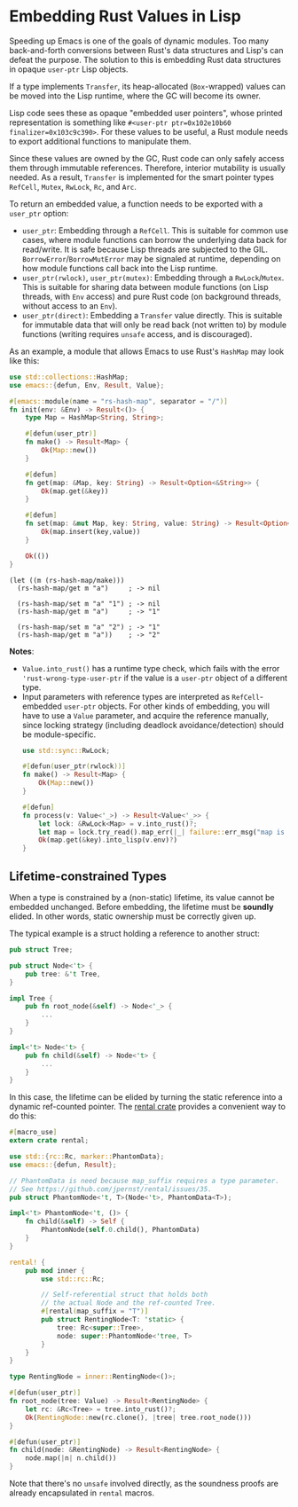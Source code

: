 # Embedding Rust Values in Lisp

Speeding up Emacs is one of the goals of dynamic modules. Too many back-and-forth conversions between Rust's data structures and Lisp's can defeat the purpose. The solution to this is embedding Rust data structures in opaque `user-ptr` Lisp objects.

If a type implements `Transfer`, its heap-allocated (`Box`-wrapped) values can be moved into the Lisp runtime, where the GC will become its owner.

Lisp code sees these as opaque "embedded user pointers", whose printed representation is something like `#<user-ptr ptr=0x102e10b60 finalizer=0x103c9c390>`. For these values to be useful, a Rust module needs to export additional functions to manipulate them.

Since these values are owned by the GC, Rust code can only safely access them through immutable references. Therefore, interior mutability is usually needed. As a result, `Transfer` is implemented for the smart pointer types `RefCell`, `Mutex`, `RwLock`, `Rc`, and `Arc`.

To return an embedded value, a function needs to be exported with a `user_ptr` option:
- `user_ptr`: Embedding through a `RefCell`. This is suitable for common use cases, where module functions can borrow the underlying data back for read/write. It is safe because Lisp threads are subjected to the GIL. `BorrowError`/`BorrowMutError` may be signaled at runtime, depending on how module functions call back into the Lisp runtime.
- `user_ptr(rwlock)`, `user_ptr(mutex)`: Embedding through a `RwLock`/`Mutex`. This is suitable for sharing data between module functions (on Lisp threads, with `Env` access) and pure Rust code (on background threads, without access to an `Env`).
- `user_ptr(direct)`: Embedding a `Transfer` value directly. This is suitable for immutable data that will only be read back (not written to) by module functions (writing requires `unsafe` access, and is discouraged).

As an example, a module that allows Emacs to use Rust's `HashMap` may look like this:

```rust
use std::collections::HashMap;
use emacs::{defun, Env, Result, Value};

#[emacs::module(name = "rs-hash-map", separator = "/")]
fn init(env: &Env) -> Result<()> {
    type Map = HashMap<String, String>;

    #[defun(user_ptr)]
    fn make() -> Result<Map> {
        Ok(Map::new())
    }

    #[defun]
    fn get(map: &Map, key: String) -> Result<Option<&String>> {
        Ok(map.get(&key))
    }

    #[defun]
    fn set(map: &mut Map, key: String, value: String) -> Result<Option<String>> {
        Ok(map.insert(key,value))
    }

    Ok(())
}
```

```emacs-lisp
(let ((m (rs-hash-map/make)))
  (rs-hash-map/get m "a")     ; -> nil

  (rs-hash-map/set m "a" "1") ; -> nil
  (rs-hash-map/get m "a")     ; -> "1"

  (rs-hash-map/set m "a" "2") ; -> "1"
  (rs-hash-map/get m "a"))    ; -> "2"
```

**Notes**:
- `Value.into_rust()` has a runtime type check, which fails with the error `'rust-wrong-type-user-ptr` if the value is a `user-ptr` object of a different type.
- Input parameters with reference types are interpreted as `RefCell`-embedded `user-ptr` objects. For other kinds of embedding, you will have to use a `Value` parameter, and acquire the reference manually, since locking strategy (including deadlock avoidance/detection) should be module-specific.
    ```rust
    use std::sync::RwLock;

    #[defun(user_ptr(rwlock))]
    fn make() -> Result<Map> {
        Ok(Map::new())
    }

    #[defun]
    fn process(v: Value<'_>) -> Result<Value<'_>> {
        let lock: &RwLock<Map> = v.into_rust()?;
        let map = lock.try_read().map_err(|_| failure::err_msg("map is busy"))?;
        Ok(map.get(&key).into_lisp(v.env)?)
    }
    ```

## Lifetime-constrained Types

When a type is constrained by a (non-static) lifetime, its value cannot be embedded unchanged. Before embedding, the lifetime must be **soundly** elided. In other words, static ownership must be correctly given up.

The typical example is a struct holding a reference to another struct:

```rust
pub struct Tree;

pub struct Node<'t> {
    pub tree: &'t Tree,
}

impl Tree {
    pub fn root_node(&self) -> Node<'_> {
        ...
    }
}

impl<'t> Node<'t> {
    pub fn child(&self) -> Node<'t> {
        ...
    }
}
```

In this case, the lifetime can be elided by turning the static reference into a dynamic ref-counted pointer. The [rental crate](https://github.com/jpernst/rental) provides a convenient way to do this:

```rust
#[macro_use]
extern crate rental;

use std::{rc::Rc, marker::PhantomData};
use emacs::{defun, Result};

// PhantomData is need because map_suffix requires a type parameter.
// See https://github.com/jpernst/rental/issues/35.
pub struct PhantomNode<'t, T>(Node<'t>, PhantomData<T>);

impl<'t> PhantomNode<'t, ()> {
    fn child(&self) -> Self {
        PhantomNode(self.0.child(), PhantomData)
    }
}

rental! {
    pub mod inner {
        use std::rc::Rc;

        // Self-referential struct that holds both
        // the actual Node and the ref-counted Tree.
        #[rental(map_suffix = "T")]
        pub struct RentingNode<T: 'static> {
            tree: Rc<super::Tree>,
            node: super::PhantomNode<'tree, T>
        }
    }
}

type RentingNode = inner::RentingNode<()>;

#[defun(user_ptr)]
fn root_node(tree: Value) -> Result<RentingNode> {
    let rc: &Rc<Tree> = tree.into_rust()?;
    Ok(RentingNode::new(rc.clone(), |tree| tree.root_node()))
}

#[defun(user_ptr)]
fn child(node: &RentingNode) -> Result<RentingNode> {
    node.map(|n| n.child())
}
```

Note that there's no `unsafe` involved directly, as the soundness proofs are already encapsulated in `rental` macros.
